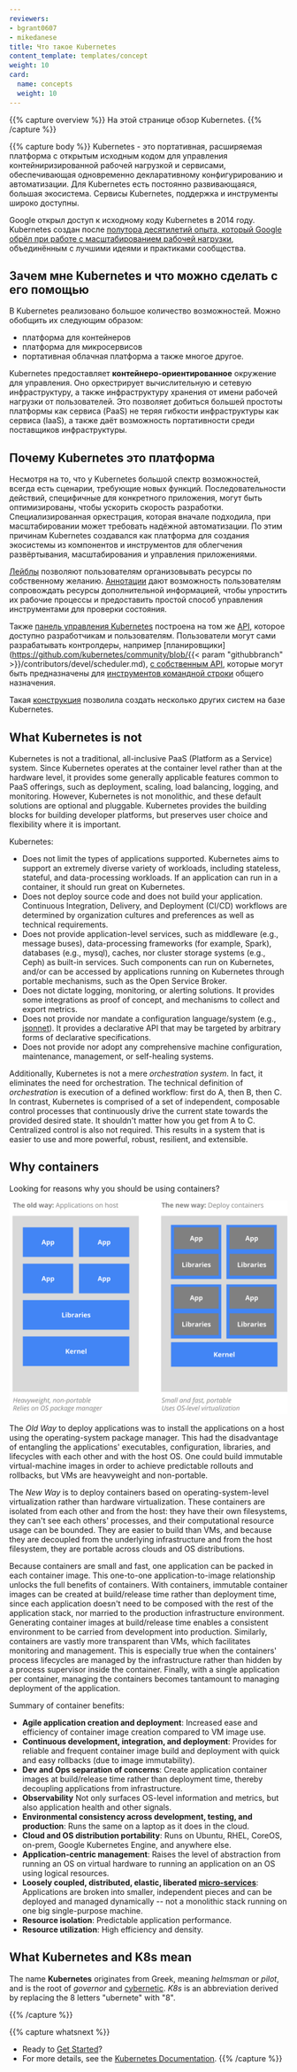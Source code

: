 ```yaml
---
reviewers:
- bgrant0607
- mikedanese
title: Что такое Kubernetes
content_template: templates/concept
weight: 10
card: 
  name: concepts
  weight: 10
---
```


{{% capture overview %}}
На этой странице обзор Kubernetes.
{{% /capture %}}

{{% capture body %}}
Kubernetes - это портативная, расширяемая платформа с открытым исходным кодом для управления контейниризированной рабочей нагрузкой и сервисами, обеспечивающая одновременно декларативному конфигурированию и автоматизации. Для Kubernetes есть постоянно развивающаяся, большая экосистема. Сервисы Kubernetes, поддержка и инструменты широко доступны.

Google открыл доступ к исходному коду Kubernetes в 2014 году. Kubernetes создан после [полутора десятилетий опыта, который Google обрёл при работе с масштабированием рабочей нагрузки](https://research.google.com/pubs/pub43438.html), объединённым с лучшими идеями и практиками сообщества.

## Зачем мне Kubernetes и что можно сделать с его помощью

В Kubernetes реализовано большое количество возможностей. Можно обобщить их следующим образом:

- платформа для контейнеров
- платформа для микросервисов
- портативная облачная платформа
а также многое другое.

Kubernetes предоставляет **контейнеро-ориентированное** окружение для управления. Оно оркестрирует вычислительную и сетевую инфраструктуру, а также инфраструктуру хранения от имени рабочей нагрузки от пользователей. Это позволяет добиться большей простоты платформы как сервиса (PaaS) не теряя гибкости инфраструктуры как сервиса (IaaS), а также даёт возможность портативности среди поставщиков инфраструктуры. 

## Почему Kubernetes это платформа

Несмотря на то, что у Kubernetes большой спектр возможностей, всегда есть сценарии, требующие новых функций. Последовательности действий, специфичные для конкретного приложения, могут быть оптимизированы, чтобы ускорить скорость разработки. Специализированная оркестрация, которая вначале подходила, при масштабировании может требовать надёжной автоматизации. По этим причинам Kubernetes создавался как платформа для создания экосистемы из компонентов и инструментов для облегчения развёртывания, масштабирования и управления приложениями.

[Лейблы](/docs/concepts/overview/working-with-objects/labels/) позволяют пользователям организовывать ресурсы по собственному желанию. [Аннотации](/docs/concepts/overview/working-with-objects/annotations/)
дают возможность пользователям сопровождать ресурсы дополнительной информацией, чтобы упростить их рабочие процессы и предоставить простой способ управления инструментами для проверки состояния.

Также [панель управления Kubernetes](/docs/concepts/overview/components/) построена на том же [API](/docs/reference/using-api/api-overview/), которое доступно разработчикам и пользователям. Пользователи могут сами разрабатывать контролдеры, например [планировщики](https://github.com/kubernetes/community/blob/{{< param "githubbranch" >}}/contributors/devel/scheduler.md), [с собственным 
API](/docs/concepts/api-extension/custom-resources/), которые могут быть предназначены для [инструментов командной строки](/docs/user-guide/kubectl-overview/) общего назначения.

Такая 
[конструкция](https://git.k8s.io/community/contributors/design-proposals/architecture/architecture.md)
позволила создать несколько других систем на базе Kubernetes.

## What Kubernetes is not

Kubernetes is not a traditional, all-inclusive PaaS (Platform as a
Service) system. Since Kubernetes operates at the container level
rather than at the hardware level, it provides some generally
applicable features common to PaaS offerings, such as deployment,
scaling, load balancing, logging, and monitoring. However, Kubernetes
is not monolithic, and these default solutions are optional and
pluggable. Kubernetes provides the building blocks for building developer
platforms, but preserves user choice and flexibility where it is
important.

Kubernetes:

* Does not limit the types of applications supported. Kubernetes aims
  to support an extremely diverse variety of workloads, including
  stateless, stateful, and data-processing workloads. If an
  application can run in a container, it should run great on
  Kubernetes.
* Does not deploy source code and does not build your
  application. Continuous Integration, Delivery, and Deployment
  (CI/CD) workflows are determined by organization cultures and preferences
  as well as technical requirements.
* Does not provide application-level services, such as middleware
  (e.g., message buses), data-processing frameworks (for example,
  Spark), databases (e.g., mysql), caches, nor cluster storage systems (e.g.,
  Ceph) as built-in services. Such components can run on Kubernetes, and/or
  can be accessed by applications running on Kubernetes through portable
  mechanisms, such as the Open Service Broker.
* Does not dictate logging, monitoring, or alerting solutions. It provides
  some integrations as proof of concept, and mechanisms to collect and
  export metrics.
* Does not provide nor mandate a configuration language/system (e.g.,
  [jsonnet](https://github.com/google/jsonnet)). It provides a declarative
  API that may be targeted by arbitrary forms of declarative specifications.
* Does not provide nor adopt any comprehensive machine configuration,
  maintenance, management, or self-healing systems.

Additionally, Kubernetes is not a mere *orchestration system*. In
fact, it eliminates the need for orchestration. The technical
definition of *orchestration* is execution of a defined workflow:
first do A, then B, then C. In contrast, Kubernetes is comprised of a
set of independent, composable control processes that continuously
drive the current state towards the provided desired state. It
shouldn't matter how you get from A to C. Centralized control is also
not required. This results in a system that is easier to use and more
powerful, robust, resilient, and extensible.

## Why containers

Looking for reasons why you should be using containers?

![Why Containers?](/images/docs/why_containers.svg)

The *Old Way* to deploy applications was to install the applications
on a host using the operating-system package manager. This had the
disadvantage of entangling the applications' executables,
configuration, libraries, and lifecycles with each other and with the
host OS. One could build immutable virtual-machine images in order to
achieve predictable rollouts and rollbacks, but VMs are heavyweight
and non-portable.

The *New Way* is to deploy containers based on operating-system-level
virtualization rather than hardware virtualization. These containers
are isolated from each other and from the host: they have their own
filesystems, they can't see each others' processes, and their
computational resource usage can be bounded. They are easier to build
than VMs, and because they are decoupled from the underlying
infrastructure and from the host filesystem, they are portable across
clouds and OS distributions.

Because containers are small and fast, one application can be packed
in each container image. This one-to-one application-to-image
relationship unlocks the full benefits of containers. With containers,
immutable container images can be created at build/release time rather
than deployment time, since each application doesn't need to be
composed with the rest of the application stack, nor married to the
production infrastructure environment. Generating container images at
build/release time enables a consistent environment to be carried from
development into production.  Similarly, containers are vastly more
transparent than VMs, which facilitates monitoring and
management. This is especially true when the containers' process
lifecycles are managed by the infrastructure rather than hidden by a
process supervisor inside the container. Finally, with a single
application per container, managing the containers becomes tantamount
to managing deployment of the application.

Summary of container benefits:

* **Agile application creation and deployment**:
    Increased ease and efficiency of container image creation compared to VM image use.
* **Continuous development, integration, and deployment**:
    Provides for reliable and frequent container image build and
    deployment with quick and easy rollbacks (due to image
    immutability).
* **Dev and Ops separation of concerns**:
    Create application container images at build/release time rather
    than deployment time, thereby decoupling applications from
    infrastructure.
* **Observability**
    Not only surfaces OS-level information and metrics, but also application
    health and other signals.
* **Environmental consistency across development, testing, and production**:
    Runs the same on a laptop as it does in the cloud.
* **Cloud and OS distribution portability**:
    Runs on Ubuntu, RHEL, CoreOS, on-prem, Google Kubernetes Engine, and anywhere else.
* **Application-centric management**:
    Raises the level of abstraction from running an OS on virtual
    hardware to running an application on an OS using logical resources.
* **Loosely coupled, distributed, elastic, liberated [micro-services](https://martinfowler.com/articles/microservices.html)**:
    Applications are broken into smaller, independent pieces and can
    be deployed and managed dynamically -- not a monolithic stack
    running on one big single-purpose machine.
* **Resource isolation**:
    Predictable application performance.
* **Resource utilization**:
    High efficiency and density.

## What Kubernetes and K8s mean

The name **Kubernetes** originates from Greek, meaning *helmsman* or
*pilot*, and is the root of *governor* and
[cybernetic](http://www.etymonline.com/index.php?term=cybernetics). *K8s*
is an abbreviation derived by replacing the 8 letters "ubernete" with
"8".

{{% /capture %}}

{{% capture whatsnext %}}
*   Ready to [Get Started](/docs/setup/)?
*   For more details, see the [Kubernetes Documentation](/docs/home/).
{{% /capture %}}


